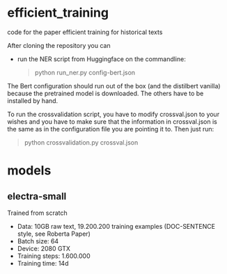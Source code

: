 # efficient_training
code for the paper efficient training for historical texts


After cloning the repository you can 

- run the NER script from Huggingface on the commandline:

    >python run_ner.py config-bert.json

The Bert configuration should run out of the box (and the distilbert vanilla) because the pretrained model is downloaded. The others have to be installed by hand.

To run the crossvalidation script, you have to modify crossval.json to your wishes and you have to make sure that the information in crossval.json is the same as in the configuration file you are pointing it to.
Then just run:

> python crossvalidation.py crossval.json


# models

## electra-small

Trained from scratch
* Data: 10GB raw text, 19.200.200 training examples (DOC-SENTENCE style, see Roberta Paper)
* Batch size: 64
* Device: 2080 GTX
* Training steps: 1.600.000
* Training time: 14d


